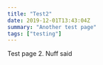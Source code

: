 ```yaml
---
title: "Test2"
date: 2019-12-01T13:43:04Z
summary: "Another test page"
tags: ["testing"]
---
```


Test page 2. Nuff said
